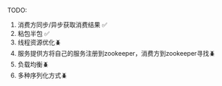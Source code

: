TODO:
1. 消费方同步/异步获取消费结果 ✅
2. 粘包半包 ✅
2. 线程资源优化🪲
2. 服务提供方将自己的服务注册到zookeeper，消费方到zookeeper寻找🪲
4. 负载均衡🪲
5. 多种序列化方式🪲